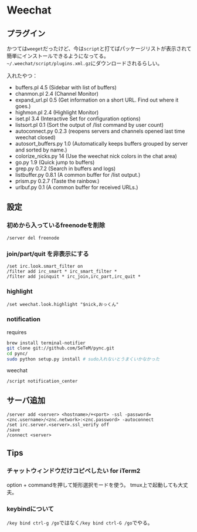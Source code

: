 # Weechat

## プラグイン

かつては`weeget`だったけど、今は`script`と打てばパッケージリストが表示されて簡単にインストールできるようになってる。
`~/.weechat/script/plugins.xml.gz`にダウンロードされるらしい。

入れたやつ：

 - buffers.pl 4.5 (Sidebar with list of buffers)
 - chanmon.pl 2.4 (Channel Monitor)
 - expand_url.pl 0.5 (Get information on a short URL. Find out where it goes.)
 - highmon.pl 2.4 (Highlight Monitor)
 - iset.pl 3.4 (Interactive Set for configuration options)
 - listsort.pl 0.1 (Sort the output of /list command by user count)
 - autoconnect.py 0.2.3 (reopens servers and channels opened last time weechat closed)
 - autosort_buffers.py 1.0 (Automatically keeps buffers grouped by server and sorted by name.)
 - colorize_nicks.py 14 (Use the weechat nick colors in the chat area)
 - go.py 1.9 (Quick jump to buffers)
 - grep.py 0.7.2 (Search in buffers and logs)
 - listbuffer.py 0.8.1 (A common buffer for /list output.)
 - prism.py 0.2.7 (Taste the rainbow.)
 - urlbuf.py 0.1 (A common buffer for received URLs.)

## 設定

### 初めから入っているfreenodeを削除

```
/server del freenode
```

### join/part/quit を非表示にする

```
/set irc.look.smart_filter on 
/filter add irc_smart * irc_smart_filter *
/filter add joinquit * irc_join,irc_part,irc_quit *
```

### highlight

```
/set weechat.look.highlight "$nick,おっくん"
```

### notification

requires

```bash
brew install terminal-notifier
git clone git://github.com/SeTeM/pync.git
cd pync/
sudo python setup.py install # sudo入れないとうまくいかなかった
```

weechat

```
/script notification_center
```

## サーバ追加

```
/server add <server> <hostname>/+<port> -ssl -password=<znc.username>/<znc.network>:<znc.password> -autoconnect
/set irc.server.<server>.ssl_verify off
/save
/connect <server>
```

## Tips

### チャットウィンドウだけコピペしたい for iTerm2

option + commandを押して矩形選択モードを使う。
tmux上で起動しても大丈夫。

### keybindについて

`/key bind ctrl-g /go`ではなく`/key bind ctrl-G /go`でやる。